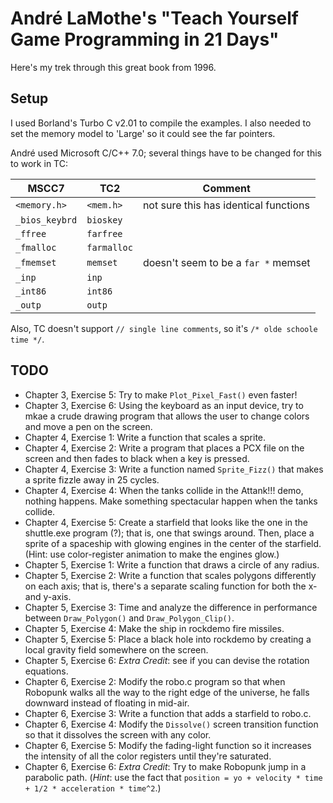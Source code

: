 # André LaMothe's "Teach Yourself Game Programming in 21 Days"
Here's my trek through this great book from 1996.

## Setup
I used Borland's Turbo C v2.01 to compile the examples. I also needed to set the memory model to 'Large' so it could see the far pointers.

André used Microsoft C/C++ 7.0; several things have to be changed for this to work in TC:

| MSCC7        | TC2         | Comment |
| ------------ | ----------- | ------- |
| `<memory.h>` | `<mem.h>`   | not sure this has identical functions |
| `_bios_keybrd` | `bioskey` | |
| `_ffree`     | `farfree`   | |
| `_fmalloc`   | `farmalloc` | |
| `_fmemset`   | `memset`    | doesn't seem to be a `far *` memset |
| `_inp`       | `inp`       | |
| `_int86`     | `int86`     | |
| `_outp`      | `outp`      | |

Also, TC doesn't support `// single line comments`, so it's `/* olde schoole time */`.

## TODO
* Chapter 3, Exercise 5: Try to make `Plot_Pixel_Fast()` even faster!
* Chapter 3, Exercise 6: Using the keyboard as an input device, try to mkae a crude drawing program that allows the user to change colors and move a pen on the screen.
* Chapter 4, Exercise 1: Write a function that scales a sprite.
* Chapter 4, Exercise 2: Write a program that places a PCX file on the screen and then fades to black when a key is pressed.
* Chapter 4, Exercise 3: Write a function named `Sprite_Fizz()` that makes a sprite fizzle away in 25 cycles.
* Chapter 4, Exercise 4: When the tanks collide in the Attank!!! demo, nothing happens. Make something spectacular happen when the tanks collide.
* Chapter 4, Exercise 5: Create a starfield that looks like the one in the shuttle.exe program (?); that is, one that swings around. Then, place a sprite of a spaceship with glowing engines in the center of the starfield. (Hint: use color-register animation to make the engines glow.)
* Chapter 5, Exercise 1: Write a function that draws a circle of any radius.
* Chapter 5, Exercise 2: Write a function that scales polygons differently on each axis; that is, there's a separate scaling function for both the x- and y-axis.
* Chapter 5, Exercise 3: Time and analyze the difference in performance between `Draw_Polygon()` and `Draw_Polygon_Clip()`.
* Chapter 5, Exercise 4: Make the ship in rockdemo fire missiles.
* Chapter 5, Exercise 5: Place a black hole into rockdemo by creating a local gravity field somewhere on the screen.
* Chapter 5, Exercise 6: _Extra Credit_: see if you can devise the rotation equations.
* Chapter 6, Exercise 2: Modify the robo.c program so that when Robopunk walks all the way to the right edge of the universe, he falls downward instead of floating in mid-air.
* Chapter 6, Exercise 3: Write a function that adds a starfield to robo.c.
* Chapter 6, Exercise 4: Modify the `Dissolve()` screen transition function so that it dissolves the screen with any color.
* Chapter 6, Exercise 5: Modify the fading-light function so it increases the intensity of all the color registers until they're saturated.
* Chapter 6, Exercise 6: _Extra Credit_: Try to make Robopunk jump in a parabolic path. (_Hint_: use the fact that `position = yo + velocity * time + 1/2 * acceleration * time^2`.)
